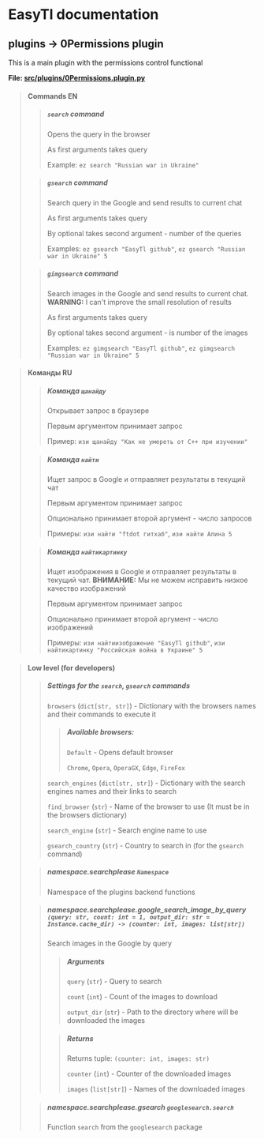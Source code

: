 # EasyTl documentation

## plugins -> 0Permissions plugin
This is a main plugin with the permissions control functional

**File: [src/plugins/0Permissions.plugin.py](../../src/plugins/0Permissions.plugin.py)**

> #### Commands **EN**
> 
>> ##### `search` command
>> Opens the query in the browser
>>
>> As first arguments takes query
>> 
>> Example: `ez search "Russian war in Ukraine"`
> 
>> ##### `gsearch` command
>> Search query in the Google and send results to current chat
>>
>> As first arguments takes query
>>
>> By optional takes second argument - number of the queries
>> 
>> Examples: `ez gsearch "EasyTl github"`, `ez gsearch "Russian war in Ukraine" 5`
>
>> ##### `gimgsearch` command
>> Search images in the Google and send results to current chat.
>> **WARNING:** I can't improve the small resolution of results
>>
>> As first arguments takes query
>>
>> By optional takes second argument - is number of the images
>> 
>> Examples: `ez gimgsearch "EasyTl github"`, `ez gimgsearch "Russian war in Ukraine" 5`

> #### Команды **RU**
> 
>> ##### Команда `щанайду`
>> Открывает запрос в браузере
>>
>> Первым аргументом принимает запрос
>> 
>> Пример: `изи щанайду "Как не умереть от C++ при изучении"`
> 
>> ##### Команда `найти`
>> Ищет запрос в Google и отправляет результаты в текущий чат
>>
>> Первым аргументом принимает запрос
>>
>> Опционально принимает второй аргумент - число запросов
>> 
>> Примеры: `изи найти "ftdot гитхаб"`, `изи найти Алина 5`
>
>> ##### Команда `найтикартинку`
>> Ищет изображения в Google и отправляет результаты в текущий чат.
>> **ВНИМАНИЕ:** Мы не можем исправить низкое качество изображений
>>
>> Первым аргументом принимает запрос
>>
>> Опционально принимает второй аргумент - число изображений
>> 
>> Примеры: `изи найтиизображение "EasyTl github"`, `изи найтикартинку "Российская война в Украине" 5`

> #### Low level (for developers)
>
>> ##### Settings for the `search`, `gsearch` commands
>> `browsers` (`dict[str, str]`) - Dictionary with the browsers names and their commands to execute it
>> 
>>> ##### Available browsers:
>>> `Default` - Opens default browser
>>>
>>> `Chrome`, `Opera`, `OperaGX`, `Edge`, `FireFox`
>>
>> `search_engines` (`dict[str, str]`) - Dictionary with the search engines names and their links to search
>>
>> `find_browser` (`str`) - Name of the browser to use (It must be in the browsers dictionary)
>>
>> `search_engine` (`str`) - Search engine name to use
>>
>> `gsearch_country` (`str`) - Country to search in (for the `gsearch` command)
>
>> ##### namespace.searchplease `Namespace`
>> Namespace of the plugins backend functions
>
>> ##### namespace.searchplease.google_search_image_by_query `(query: str, count: int = 1, output_dir: str = Instance.cache_dir) -> (counter: int, images: list[str])`
>> Search images in the Google by query
>>
>>> ##### Arguments
>>>
>>> `query` (`str`) - Query to search
>>>
>>> `count` (`int`) - Count of the images to download
>>>
>>> `output_dir` (`str`) - Path to the directory where will be downloaded the images
>>
>>> ##### Returns
>>>
>>> Returns tuple: `(counter: int, images: str)`
>>>
>>> `counter` (`int`) - Counter of the downloaded images
>>>
>>> `images` (`list[str]`) - Names of the downloaded images
>
>> ##### namespace.searchplease.gsearch `googlesearch.search`
>> Function `search` from the `googlesearch` package
